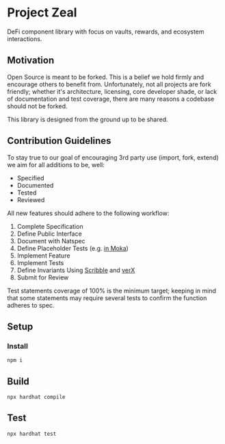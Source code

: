 # Project Zeal

DeFi component library with focus on vaults, rewards, and ecosystem interactions.

## Motivation

Open Source is meant to be forked. This is a belief we hold firmly and encourage others to benefit from. Unfortunately, not all projects are fork friendly; whether it's architecture, licensing, core developer shade, or lack of documentation and test coverage, there are many reasons a codebase should not be forked.

This library is designed from the ground up to be shared.


## Contribution Guidelines

To stay true to our goal of encouraging 3rd party use (import, fork, extend) we aim for all additions to be, well:

  - Specified
  - Documented
  - Tested
  - Reviewed

All new features should adhere to the following workflow:

  1. Complete Specification
  1. Define Public Interface
  1. Document with Natspec
  1. Define Placeholder Tests (e.g. [in Moka](https://mochajs.org/#pending-tests))
  1. Implement Feature
  1. Implement Tests
  1. Define Invariants Using [Scribble](https://github.com/ConsenSys/scribble) and [verX](http://verx.ch/docs/)
  1. Submit for Review

Test statements coverage of 100% is the minimum target; keeping in mind that some statements may require several tests to confirm the function adheres to spec.

## Setup

### Install

```
npm i
```

## Build

```
npx hardhat compile
```

## Test

```
npx hardhat test
```